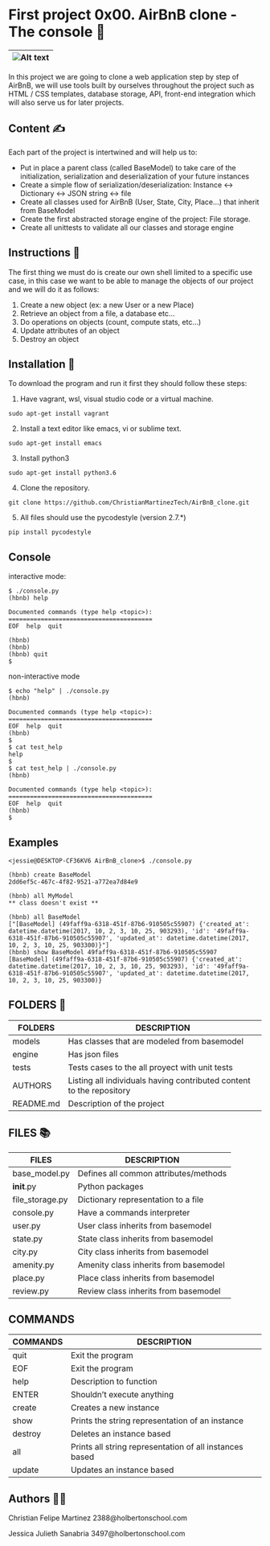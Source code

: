 #  First project 0x00. AirBnB clone - The console 👾

 | ![Alt text](https://static.dw.com/image/56218728_303.jpg "Title") |
 | ----------------------------------------------------------------- |


In this project we are going to clone a web application step by step of AirBnB, we will use tools built by ourselves throughout the project such as HTML / CSS templates, database storage, API, front-end integration which will also serve us for later projects.

## Content ✍️
Each part of the project is intertwined and will help us to:
* Put in place a parent class (called BaseModel) to take care of the initialization, serialization and deserialization of your future instances
* Create a simple flow of serialization/deserialization:   Instance <-> Dictionary <-> JSON string <-> file
* Create all classes used for AirBnB (User, State, City, Place…) that inherit from BaseModel
* Create the first abstracted storage engine of the project: File storage.
* Create all unittests to validate all our classes and storage engine

## Instructions 🦾
The first thing we must do is create our own shell limited to a specific use case, in this case we want to be able to manage the objects of our project and we will do it as follows:
1. Create a new object (ex: a new User or a new Place)
2. Retrieve an object from a file, a database etc…
3. Do operations on objects (count, compute stats, etc…)
4. Update attributes of an object
5. Destroy an object

## Installation 🚀
To download the program and run it first
they should follow these steps:
1. Have vagrant, wsl, visual studio code or a virtual machine.

```
sudo apt-get install vagrant
```

2. Install a text editor like emacs, vi or sublime text.

```
sudo apt-get install emacs
```

3. Install python3

```
sudo apt-get install python3.6
```

4. Clone the repository.
```
git clone https://github.com/ChristianMartinezTech/AirBnB_clone.git
```

5. All files should use the pycodestyle (version 2.7.*)
```
pip install pycodestyle
```

## Console




interactive mode:
```
$ ./console.py
(hbnb) help

Documented commands (type help <topic>):
========================================
EOF  help  quit

(hbnb) 
(hbnb) 
(hbnb) quit
$
```

non-interactive mode
```
$ echo "help" | ./console.py
(hbnb)

Documented commands (type help <topic>):
========================================
EOF  help  quit
(hbnb) 
$
$ cat test_help
help
$
$ cat test_help | ./console.py
(hbnb)

Documented commands (type help <topic>):
========================================
EOF  help  quit
(hbnb) 
$
```

## Examples

```
<jessie@DESKTOP-CF36KV6 AirBnB_clone>$ ./console.py 
```

```
(hbnb) create BaseModel
2dd6ef5c-467c-4f82-9521-a772ea7d84e9
```

```
(hbnb) all MyModel
** class doesn't exist **
```

```
(hbnb) all BaseModel
["[BaseModel] (49faff9a-6318-451f-87b6-910505c55907) {'created_at': datetime.datetime(2017, 10, 2, 3, 10, 25, 903293), 'id': '49faff9a-6318-451f-87b6-910505c55907', 'updated_at': datetime.datetime(2017, 10, 2, 3, 10, 25, 903300)}"]
(hbnb) show BaseModel 49faff9a-6318-451f-87b6-910505c55907
[BaseModel] (49faff9a-6318-451f-87b6-910505c55907) {'created_at': datetime.datetime(2017, 10, 2, 3, 10, 25, 903293), 'id': '49faff9a-6318-451f-87b6-910505c55907', 'updated_at': datetime.datetime(2017, 10, 2, 3, 10, 25, 903300)}
```

## FOLDERS 📂 

| FOLDERS | DESCRIPTION |
| ----- | ------------ |
| models | Has classes that are modeled from basemodel |
| engine | Has json files |
| tests | Tests cases to the all proyect with unit tests |
| AUTHORS | Listing all individuals having contributed content to the repository |
| README.md | Description of the project |

## FILES 📚

| FILES | DESCRIPTION |
| ----- | ------------ |
| base_model.py | Defines all common attributes/methods |
| __init__.py | Python packages |
| file_storage.py | Dictionary representation to a file |
| console.py | Have a commands interpreter |
| user.py | User class inherits from basemodel |
| state.py | State class inherits from basemodel |
| city.py | City class inherits from basemodel |
| amenity.py | Amenity class inherits from basemodel |
| place.py | Place class inherits from basemodel |
| review.py | Review class inherits from basemodel |

## COMMANDS 

| COMMANDS | DESCRIPTION |
| ----- | ------------ |
| quit | Exit the program  |
| EOF | Exit the program  |
| help | Description to function  |
| ENTER | Shouldn’t execute anything  |
| create | Creates a new instance |
| show | Prints the string representation of an instance |
| destroy | Deletes an instance based |
| all |  Prints all string representation of all instances based |
| update | Updates an instance based  |

## Authors 👩‍💻

<p> Christian Felipe Martinez 2388@holbertonschool.com </p>
<p> Jessica Julieth Sanabria 3497@holbertonschool.com </p>

